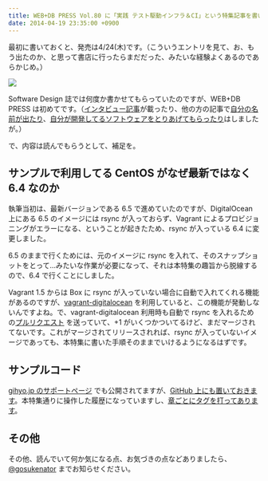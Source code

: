 ```yaml
---
title: WEB+DB PRESS Vol.80 に「実践 テスト駆動インフラ＆CI」という特集記事を書いた
date: 2014-04-19 23:35:00 +0900
---
```

最初に書いておくと、発売は4/24(木)です。（こういうエントリを見て、お、もう出たのか、と思って書店に行ったらまだだった、みたいな経験よくあるのであらかじめ。）

<a href="http://gihyo.jp/magazine/wdpress/archive/2014/vol80"><img src="http://image.gihyo.co.jp/assets/images/cover/2014/thumb/TH160_9784774163987.jpg" /></a>

Software Design 誌では何度か書かせてもらっていたのですが、WEB+DB PRESS は初めてです。（[インタビュー記事](http://gihyo.jp/lifestyle/serial/01/shukatsu_joshi/0004)が載ったり、他の方の記事で[自分の名前が出たり](https://gihyo.jp/dev/feature/01/webservice-guide/0002)、[自分が開発してるソフトウェアをとりあげてもらったり](http://gihyo.jp/magazine/wdpress/archive/2013/vol76)はしましたが。）

で、内容は読んでもらうとして、補足を。

## サンプルで利用してる CentOS がなぜ最新ではなく 6.4 なのか

執筆当初は、最新バージョンである 6.5 で進めていたのですが、DigitalOcean 上にある 6.5 のイメージには rsync が入っておらず、Vagrant によるプロビジョニングがエラーになる、ということが起きたため、rsync が入っている 6.4 に変更しました。

6.5 のままで行くためには、元のイメージに rsync を入れて、そのスナップショットをとって…みたいな作業が必要になって、それは本特集の趣旨から脱線するので、6.4 で行くことにしました。

Vagrant 1.5 からは Box に rsync が入っていない場合に自動で入れてくれる機能があるのですが、[vagrant-digitalocean](https://github.com/smdahlen/vagrant-digitalocean) を利用していると、この機能が発動しないんですよね。で、vagrant-digitalocean 利用時も自動で rsync を入れるための[プルリクエスト](https://github.com/smdahlen/vagrant-digitalocean/pull/103) を送っていて、+1 がいくつかついてるけど、まだマージされてないです。これがマージされてリリースされれば、rsync が入っていないイメージであっても、本特集に書いた手順そのままでいけるようになるはずです。

## サンプルコード

[gihyo.jp のサポートページ](http://gihyo.jp/magazine/wdpress/archive/2014/vol80/support#supportDownload) でも公開されてますが、[GitHub 上にも置いておきます](https://github.com/mizzy/test-driven-infra)。本特集通りに操作した履歴になっていますし、[章ごとにタグを打ってあります](https://github.com/mizzy/test-driven-infra/releases)。

## その他

その他、読んでいて何か気になる点、お気づきの点などありましたら、[@gosukenator](https://twitter.com/gosukenator) までお知らせください。
